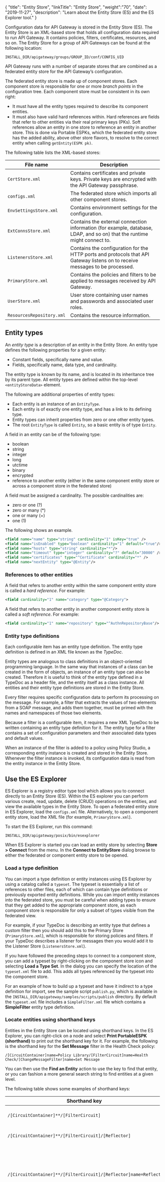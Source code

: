 {
"title": "Entity Store",
"linkTitle": "Entity Store",
"weight":"70",
"date": "2019-11-27",
"description": "Learn about the Entity Store (ES) and the ES Explorer tool."
}

Configuration data for API Gateway is stored in the Entity Store (ES). The Entity Store is an XML-based store that holds all configuration data required to run API Gateway. It contains policies, filters, certificates, resources, and so on. The Entity Store for a group of API Gateways can be found at the following location:

```
INSTALL_DIR/apigateway/groups/GROUP_ID/conf/CONFIG_UID
```

API Gateway runs with a number of separate stores that are combined as a federated entity store for the API Gateway’s configuration.

The federated entity store is made up of component stores. Each component store is responsible for one or more *branch points* in the configuration tree. Each component store must be consistent in its own right:

* It must have all the entity types required to describe its component entities.
* It must also have valid hard references within. Hard references are fields that refer to other entities via their real primary keys (PKs). Soft references allow an entity in one store to reference an entity in another store. This is done via Portable ESPKs, which the federated entity store has the added ability, above other store flavors, to resolve to the correct entity when calling `getEntity(ESPK pk)`.

The following table lists the XML-based stores:

| File name               | Description                                                                                                                  |
|-------------------------|------------------------------------------------------------------------------------------------------------------------------|
| `CertStore.xml`     | Contains certificates and private keys. Private keys are encrypted with the API Gateway passphrase.|
| `configs.xml`        | The federated store which imports all other component stores.                                                                |
| `EnvSettingsStore.xml`                      | Contains environment settings for the configuration.                                                                         |
| `ExtConnsStore.xml`                      | Contains the external connection information (for example, database, LDAP, and so on) that the runtime might connect to.     |
| `ListenersStore.xml`                      | Contains the configuration for the HTTP ports and protocols that API Gateway listens on to receive messages to be processed. |
| `PrimaryStore.xml`                      | Contains the policies and filters to be applied to messages received by API Gateway.                                         |
| `UserStore.xml`                      | User store containing user names and passwords and associated user roles.                                                    |
| `ResourcesRepository.xml`                      | Contains the resource information.                                                                                           |

## Entity types

An *entity type* is a description of an entity in the Entity Store. An entity type defines the following properties for a given entity:

* Constant fields, specifically name and value.
* Fields, specifically name, data type, and cardinality.

The entity type is known by its name, and is located in its inheritance tree by its parent type. All entity types are defined within the top-level `<entityStoreData>` element.

The following are additional properties of entity types:

* Each entity is an instance of an `EntityType`.
* Each entity is of exactly one entity type, and has a link to its defining type.
* Entity types can inherit properties from zero or one other entity types.
* The root `EntityType` is called `Entity`, so a basic entity is of type `Entity`.

A field in an entity can be of the following type:

* boolean
* string
* integer
* long
* utctime
* binary
* encrypted
* reference to another entity (either in the same component entity store or across a component store in the federated store)

A field must be assigned a cardinality. The possible cardinalities are:

* zero or one (?)
* zero or many (*)
* one or many (+)
* one (1)

The following shows an example.

```xml
<field name="name" type="string" cardinality="1" isKey="true" />
<field name="isEnabled" type="boolean" cardinality="1" default="true"/>
<field name="hosts" type="string" cardinality="*"/>
<field name="timeout" type="integer" cardinality="?" default="30000" />
<field name="certificates" type="^Certificate" cardinality="*" />
<field name="nextEntity" type="@Entity"/>
```

### References to other entities

A field that refers to another entity within the same component entity store is called a *hard reference*. For example:

```xml
<field cardinality="1" name="category" type="@Category">
```

A field that refers to another entity in another component entity store is called a *soft reference*. For example:

```xml
<field cardinality="1" name="repository" type="^AuthnRepositoryBase"/>
```

### Entity type definitions

Each configurable item has an entity type definition. The entity type definition is defined in an XML file known as the *TypeDoc*.

Entity types are analogous to class definitions in an object-oriented programming language. In the same way that instances of a class can be created in the form of objects, an instance of an entity type can also be created. Therefore it is useful to think of the entity type defined in a TypeDoc as a header file, and the entity itself as a class instance. All entities and their entity type definitions are stored in the Entity Store.

Every filter requires specific configuration data to perform its processing on the message. For example, a filter that extracts the values of two elements from a SOAP message, and adds them together, must be primed with the names and namespaces of those two elements.

Because a filter is a configurable item, it requires a new XML TypeDoc to be written containing an entity type definition for it. The entity type for a filter contains a set of configuration parameters and their associated data types and default values.

When an instance of the filter is added to a policy using Policy Studio, a corresponding entity instance is created and stored in the Entity Store. Whenever the filter instance is invoked, its configuration data is read from the entity instance in the Entity Store.

## Use the ES Explorer

ES Explorer is a registry editor type tool which allows you to connect directly to an Entity Store (ES). Within the ES explorer you can perform various create, read, update, delete (CRUD) operations on the entities, and view the available types in the Entity Store. To open a federated entity store in ES Explorer, load the `configs.xml` file. Alternatively, to open a component entity store, load the XML file (for example, `PrimaryStore.xml`).

To start the ES Explorer, run this command:

```
INSTALL_DIR/apigateway/posix/bin/esexplorer
```

When ES Explorer is started you can load an entity store by selecting **Store > Connect** from the menu. In the **Connect to EntityStore** dialog browse to either the federated or component entity store to be opened.

### Load a type definition

You can import a type definition or entity instances using ES Explorer by using a catalog called a `typeset`. The typeset is essentially a list of references to other files, each of which can contain type definitions or previously exported entity definitions. While you can import entity instances into the federated store, you must be careful when adding types to ensure that they get added to the appropriate component store, as each component store is responsible for only a subset of types visible from the federated view.

For example, if your TypeDoc is describing an entity type that defines a custom filter then you should add this to the Primary Store (`PrimaryStore.xml`), which is responsible for storing policies and filters. If your TypeDoc describes a listener for messages then you would add it to the Listener Store (`ListenersStore.xml`).

If you have followed the preceding steps to connect to a component store, you can add a typeset by right-clicking on the component store icon and selecting **Load a Type Set**. In the dialog you can specify the location of the `typeset.xml` file to add. This adds all types referenced by the typeset into the component store.

For an example of how to build up a typeset and have it indirect to a type definition for import, see the sample script `publish.py`, which is available in the `INSTALL_DIR/apigateway/samples/scripts/publish` directory. By default the `typeset.xml` file includes a `SimpleFilter.xml` file which contains a **SimpleFilter** entity type definition.

### Locate entities using shorthand keys

Entities in the Entity Store can be located using shorthand keys. In the ES Explorer, you can right-click on a node and select **Print PortableESPK (shorthand)** to print out the shorthand key for it. For example, the following is the shorthand key for the **Set Message** filter in the Health Check policy:

```
/[CircuitContainer]name=Policy Library/[FilterCircuit]name=Health Check/[ChangeMessageFilter]name=Set Message
```

You can then use the **Find an Entity** action to use the key to find that entity, or you can fashion a more general search string to find entities at a given level.

The following table shows some examples of shorthand keys:

| Shorthand key                                                 | Description                                                                                     |
|---------------------------------------------------------------|-------------------------------------------------------------------------------------------------|
| ```/[CircuitContainer]**/[FilterCircuit]```                                                            | Get all filter circuits at all levels.                                                          |
| ```/[CircuitContainer]**/[FilterCircuit]/[Reflector]```                                                            | Get all filters of type Reflector.                                                              |
| ```/[CircuitContainer]**/[FilterCircuit]/[Reflector]name=Reflect```| Get all filters of type Reflector, but restricted to Reflector filters with the name `Reflect`. |
| ```/[CircuitContainer]**/[FilterCircuit]/[FilterCircuit]```                                                            | Get all policies in a configuration (you need two shorthand keys).                              |

{{< alert title="Note" color="primary" >}}
Forward slashes must be escaped, for example:

```
/[NetService]name=Service/[HTTP]name=Management Services/[ServletApplication]uriprefix=\/manager\//[Servlet]uri=webManager
```

{{< /alert >}}
